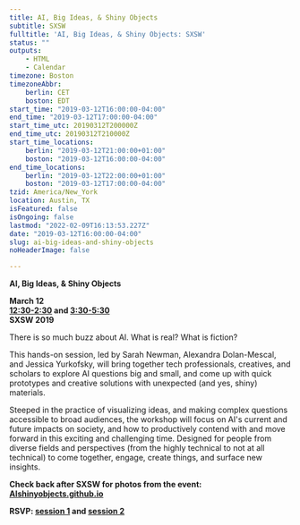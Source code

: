 ```yaml
---
title: AI, Big Ideas, & Shiny Objects
subtitle: SXSW
fulltitle: 'AI, Big Ideas, & Shiny Objects: SXSW'
status: ""
outputs:
    - HTML
    - Calendar
timezone: Boston
timezoneAbbr:
    berlin: CET
    boston: EDT
start_time: "2019-03-12T16:00:00-04:00"
end_time: "2019-03-12T17:00:00-04:00"
start_time_utc: 20190312T200000Z
end_time_utc: 20190312T210000Z
start_time_locations:
    berlin: "2019-03-12T21:00:00+01:00"
    boston: "2019-03-12T16:00:00-04:00"
end_time_locations:
    berlin: "2019-03-12T22:00:00+01:00"
    boston: "2019-03-12T17:00:00-04:00"
tzid: America/New_York
location: Austin, TX
isFeatured: false
isOngoing: false
lastmod: "2022-02-09T16:13:53.227Z"
date: "2019-03-12T16:00:00-04:00"
slug: ai-big-ideas-and-shiny-objects
noHeaderImage: false

---
```

**AI, Big Ideas, & Shiny Objects**

**March 12<br />
[12:30-2:30](https://schedule.sxsw.com/2019/events/PP81238) and [3:30-5:30](https://schedule.sxsw.com/2019/events/PP103157)<br />
SXSW 2019**


There is so much buzz about AI. What is real? What is fiction?

This hands-on session, led by Sarah Newman, Alexandra Dolan-Mescal, and Jessica Yurkofsky, will bring together tech professionals, creatives, and scholars to explore AI questions big and small, and come up with quick prototypes and creative solutions with unexpected (and yes, shiny) materials.

Steeped in the practice of visualizing ideas, and making complex questions accessible to broad audiences, the workshop will focus on AI's current and future impacts on society, and how to productively contend with and move forward in this exciting and challenging time. Designed for people from diverse fields and perspectives (from the highly technical to not at all technical) to come together, engage, create things, and surface new insights.

**Check back after SXSW for photos from the event:<br />
[AIshinyobjects.github.io](https://aishinyobjects.github.io/)**

**RSVP: [session 1](https://schedule.sxsw.com/2019/events/PP81238) and [session 2](https://schedule.sxsw.com/2019/events/PP103157)**